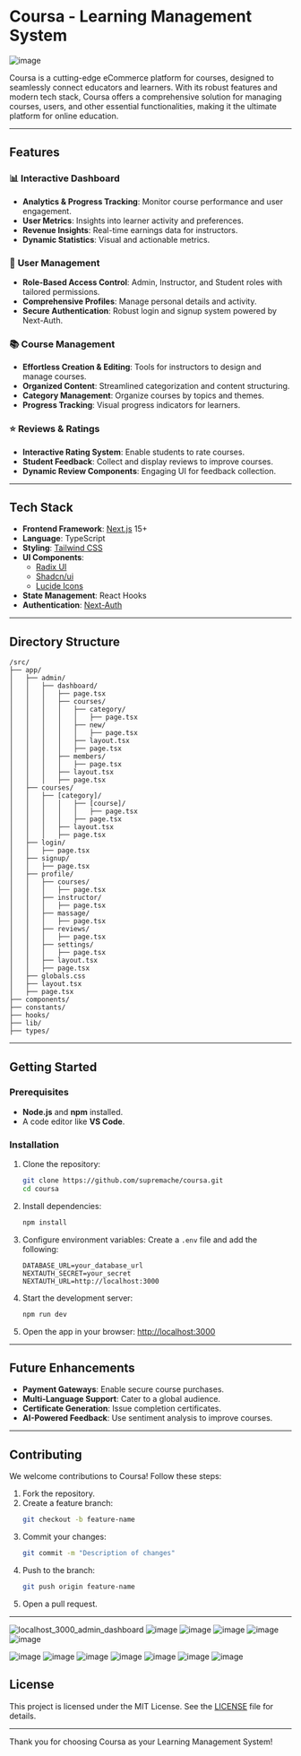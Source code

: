 # Coursa - Learning Management System

![image](https://github.com/user-attachments/assets/1582f160-911b-436e-beec-5f13259b4daf)

Coursa is a cutting-edge eCommerce platform for courses, designed to seamlessly connect educators and learners. With its robust features and modern tech stack, Coursa offers a comprehensive solution for managing courses, users, and other essential functionalities, making it the ultimate platform for online education.

---

## Features

### 📊 **Interactive Dashboard**
- **Analytics & Progress Tracking**: Monitor course performance and user engagement.
- **User Metrics**: Insights into learner activity and preferences.
- **Revenue Insights**: Real-time earnings data for instructors.
- **Dynamic Statistics**: Visual and actionable metrics.

### 👥 **User Management**
- **Role-Based Access Control**: Admin, Instructor, and Student roles with tailored permissions.
- **Comprehensive Profiles**: Manage personal details and activity.
- **Secure Authentication**: Robust login and signup system powered by Next-Auth.

### 📚 **Course Management**
- **Effortless Creation & Editing**: Tools for instructors to design and manage courses.
- **Organized Content**: Streamlined categorization and content structuring.
- **Category Management**: Organize courses by topics and themes.
- **Progress Tracking**: Visual progress indicators for learners.

### ⭐ **Reviews & Ratings**
- **Interactive Rating System**: Enable students to rate courses.
- **Student Feedback**: Collect and display reviews to improve courses.
- **Dynamic Review Components**: Engaging UI for feedback collection.

---

## Tech Stack

- **Frontend Framework**: [Next.js](https://nextjs.org/) 15+
- **Language**: TypeScript
- **Styling**: [Tailwind CSS](https://tailwindcss.com/)
- **UI Components**:
  - [Radix UI](https://www.radix-ui.com/)
  - [Shadcn/ui](https://shadcn.dev/)
  - [Lucide Icons](https://lucide.dev/)
- **State Management**: React Hooks
- **Authentication**: [Next-Auth](https://next-auth.js.org/)

---

## Directory Structure

```
/src/
├── app/
│   ├── admin/
│   │   ├── dashboard/
│   │   │   ├── page.tsx
│   │   │   ├── courses/
│   │   │   │   ├── category/
│   │   │   │   │   ├── page.tsx
│   │   │   │   ├── new/
│   │   │   │   │   ├── page.tsx
│   │   │   │   ├── layout.tsx
│   │   │   │   ├── page.tsx
│   │   │   ├── members/
│   │   │   │   ├── page.tsx
│   │   │   ├── layout.tsx
│   │   │   ├── page.tsx
│   ├── courses/
│   │   ├── [category]/
│   │   │   │   ├── [course]/
│   │   │   │   │   ├── page.tsx
│   │   │   │   ├── page.tsx
│   │   │   ├── layout.tsx
│   │   │   ├── page.tsx
│   ├── login/
│   │   ├── page.tsx
│   ├── signup/
│   │   ├── page.tsx
│   ├── profile/
│   │   ├── courses/
│   │   │   ├── page.tsx
│   │   ├── instructor/
│   │   │   ├── page.tsx
│   │   ├── massage/
│   │   │   ├── page.tsx
│   │   ├── reviews/
│   │   │   ├── page.tsx
│   │   ├── settings/
│   │   │   ├── page.tsx
│   │   ├── layout.tsx
│   │   ├── page.tsx
│   ├── globals.css
│   ├── layout.tsx
│   ├── page.tsx
├── components/
├── constants/
├── hooks/
├── lib/
├── types/
```

---

## Getting Started

### Prerequisites

- **Node.js** and **npm** installed.
- A code editor like **VS Code**.

### Installation

1. Clone the repository:
   ```bash
   git clone https://github.com/supremache/coursa.git
   cd coursa
   ```

2. Install dependencies:
   ```bash
   npm install
   ```

3. Configure environment variables:
   Create a `.env` file and add the following:
   ```env
   DATABASE_URL=your_database_url
   NEXTAUTH_SECRET=your_secret
   NEXTAUTH_URL=http://localhost:3000
   ```

4. Start the development server:
   ```bash
   npm run dev
   ```

5. Open the app in your browser:
   [http://localhost:3000](http://localhost:3000)

---

## Future Enhancements

- **Payment Gateways**: Enable secure course purchases.
- **Multi-Language Support**: Cater to a global audience.
- **Certificate Generation**: Issue completion certificates.
- **AI-Powered Feedback**: Use sentiment analysis to improve courses.

---

## Contributing

We welcome contributions to Coursa! Follow these steps:

1. Fork the repository.
2. Create a feature branch:
   ```bash
   git checkout -b feature-name
   ```
3. Commit your changes:
   ```bash
   git commit -m "Description of changes"
   ```
4. Push to the branch:
   ```bash
   git push origin feature-name
   ```
5. Open a pull request.

---

![localhost_3000_admin_dashboard](https://github.com/user-attachments/assets/a388cd1f-b5b8-4c81-885e-2be034080706)
![image](https://github.com/user-attachments/assets/2fbf352a-9cb8-4bc5-af13-ab0c096b64c9)
![image](https://github.com/user-attachments/assets/f1a62480-c4d2-4180-b4d1-e12baa1ad420)
![image](https://github.com/user-attachments/assets/793a1214-17f1-4027-8bc4-05f757a5408a)
![image](https://github.com/user-attachments/assets/8ba12eb0-a32f-4c8d-8275-7c1d25517a23)
![image](https://github.com/user-attachments/assets/b93003dc-7f3b-4b22-8746-8a3484728977)

![image](https://github.com/user-attachments/assets/d668c553-b893-4301-b610-35a64d5fe989)
![image](https://github.com/user-attachments/assets/6e2a5f20-e081-417b-a8bd-80994658eb40)
![image](https://github.com/user-attachments/assets/f7ad5000-fd89-4c7b-8f84-617dc02f0137)
![image](https://github.com/user-attachments/assets/705ab3b1-d187-4910-8092-76640f9bc5f8)
![image](https://github.com/user-attachments/assets/11af2e84-9f06-4dbf-861d-7a96f7a2b996)
![image](https://github.com/user-attachments/assets/63a3984e-838d-498b-804a-df69c2cad82a)
![image](https://github.com/user-attachments/assets/0e2669c0-7f98-41bb-80db-2e57f9936a09)


## License

This project is licensed under the MIT License. See the [LICENSE](./LICENSE) file for details.

---

Thank you for choosing Coursa as your Learning Management System!

